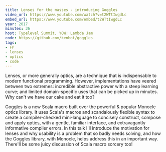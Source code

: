 ```yaml
---
title: Lenses for the masses - introducing Goggles
video_url: https://www.youtube.com/watch?v=t2WTtIwgdLc
embed_url: https://www.youtube.com/embed/t2WTtIwgdLc
year: 2017
minutes: 36
host: Typelevel Summit, YOW! Lambda Jam
code: https://github.com/kenbot/goggles
tags: 
- FP
- lenses
- optics
- code
---
```

Lenses, or more generally optics, are a technique that is indispensable to modern functional programming. However, implementations have veered between two extremes: incredible abstractive power with a steep learning curve; and limited domain-specific uses that can be picked up in minutes. Why can't we have our cake and eat it too? 

Goggles is a new Scala macro built over the powerful & popular Monocle optics library. It uses Scala's macros and scandalously flexible syntax to create a compiler-checked mini-language to concisely construct, compose and apply optics, with a gentle, familiar interface, and extravagantly informative compiler errors. In this talk I'll introduce the motivation for lenses and why usability is a problem that so badly needs solving, and how the Goggles library, with Monocle, helps address this in an important way. There'll be some juicy discussion of Scala macro sorcery too!